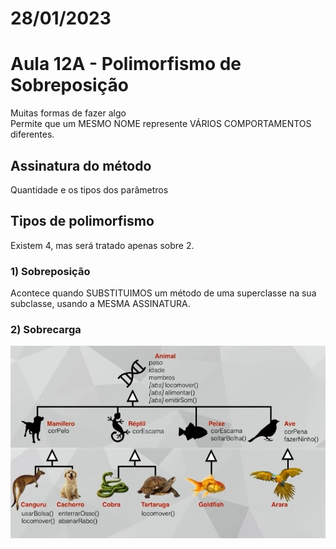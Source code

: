 # 28/01/2023

# Aula 12A - Polimorfismo de Sobreposição
Muitas formas de fazer algo<br/>
Permite que um MESMO NOME represente VÁRIOS COMPORTAMENTOS diferentes.

## Assinatura do método
Quantidade e os tipos dos parâmetros

## Tipos de polimorfismo
Existem 4, mas será tratado apenas sobre 2.<br/>

### 1) Sobreposição
Acontece quando SUBSTITUIMOS um método de uma superclasse na sua subclasse, usando a MESMA ASSINATURA.
### 2) Sobrecarga

<img src="imagens/diagrama.jpg"/>
